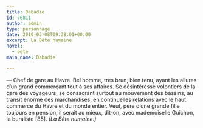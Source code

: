 ```yaml
---
title: Dabadie
id: 76811
author: admin
type: personnage
date: 2010-03-08T09:38:01+00:00
excerpt: La Bête humaine
novel:
  - bete
main_name: Dabadie

---
```

— Chef de gare au Havre. Bel homme, très brun, bien tenu, ayant les allures d&rsquo;un grand commerçant tout à ses affaires. Se désintéresse volontiers de la gare des voyageurs, se consacrant surtout au mouvement des bassins, au transit énorme des marchandises, en continuelles relations avec le haut commerce du Havre et du monde entier. Veuf, père d&rsquo;une grande fille toujours en pension, il serait au mieux, dit-on, avec mademoiselle Guichon, la buraliste [85]. _(La Bête humaine.)_